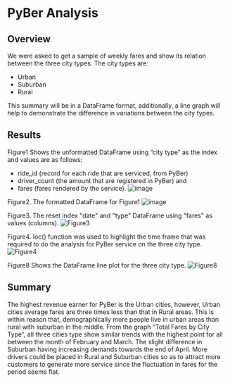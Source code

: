 # PyBer Analysis
## Overview
We were asked to get a sample of weekly fares and show its relation between the three city types. The city types are:
-	Urban 
-	Suburban
-	Rural

This summary will be in a DataFrame format, additionally, a line graph will help to demonstrate the difference in variations between the city types.

## Results 
Figure1 Shows the unformatted DataFrame using “city type” as the index and values are as follows:
- ride_id (record for each ride that are serviced, from PyBer)
- driver_count  (the amount that are registered in PyBer) and 
- fares (fares rendered by the service).
![image](https://user-images.githubusercontent.com/78861458/111925974-46501600-8a81-11eb-88eb-2429aaf9b524.png)

Figure2. The formatted DataFrame for Figure1
![image](https://user-images.githubusercontent.com/78861458/111926080-c1b1c780-8a81-11eb-99bb-5cc259393358.png)

Figure3. The  reset index "date" and "type" DataFrame using "fares" as values (columns).
![Figure3](https://user-images.githubusercontent.com/78861458/111926495-5ec13000-8a83-11eb-9813-3c9edea84d98.png)

Figure4. loc() function was used to highlight the time frame that was required to do the analysis
for PyBer service on the three city type.
![Figure4](https://user-images.githubusercontent.com/78861458/111926811-b14f1c00-8a84-11eb-96a5-048473bb9584.png)

Figure8 Shows the DataFrame line plot for the three city type. 
![Figure8](https://user-images.githubusercontent.com/78861458/111927047-9e891700-8a85-11eb-97b8-3cbfb30b632c.png)

## Summary
The highest revenue earner for PyBer is the Urban cities, however, Urban cities average fares are three times less than that in Rural areas. This is within reason that, demographically more people live in urban areas than rural with suburban in the middle. From the graph “Total Fares by City Type”, all three cities type show similar trends with the highest point for all between the month of February and March. The slight difference in Suburban having increasing demands towards the end of April.  More drivers could be placed in Rural and Suburban cities so as to attract more customers to generate more service since the fluctuation in fares for the period seems flat.

